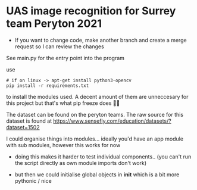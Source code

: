 # UAS image recognition for Surrey team Peryton 2021

- If you want to change code, make another branch and create a merge request so I can review the changes


See main.py for the entry point into the program


use 
```
# if on linux -> apt-get install python3-opencv
pip install -r requirements.txt
```
to install the modules used. A decent amount of them are unneccesary for this project but that's what pip freeze does 🤷‍♀️

The dataset can be found on the peryton teams.
The raw source for this dataset is found at https://www.sensefly.com/education/datasets/?dataset=1502


I could organise things into modules... ideally you'd have an app module with sub modules, however this works for now

- doing this makes it harder to test individual components.. (you can't run the script directly as own module imports don't work)

- but then we could initialise global objects in __init__ which is a bit more pythonic / nice


